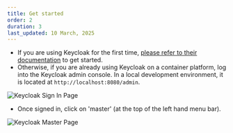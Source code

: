 ```yaml
---
title: Get started
order: 2
duration: 3
last_updated: 10 March, 2025
---
```


* If you are using Keycloak for the first time, [please refer to their documentation](https://www.keycloak.org/documentation) to get started.
* Otherwise, if you are already using Keycloak on a container platform, log into the Keycloak admin console. In a local development environment, it is located at `http://localhost:8080/admin`.

![Keycloak Sign In Page](/assets/images/connect-with-keycloak/keycloak-signin-page.png)

* Once signed in, click on 'master' (at the top of the left hand menu bar).

![Keycloak Master Page](/assets/images/connect-with-keycloak/keycloak-master-realm-page.png)